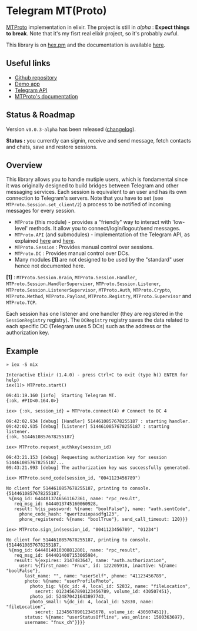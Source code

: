 # Telegram MT(Proto)

[MTProto](https://core.telegram.org/mtproto) implementation in elixir.
The project is still in *alpha* : **Expect things to break**.
Note that it's my fisrt real elixir project, so it's probably awful.

This library is on [hex.pm](https://hex.pm/packages/telegram_mt) and
the documentation is available [here](https://hexdocs.pm/telegram_mt/MTProto.html).

## Useful links

  * [Github repository](https://github.com/Fnux/telegram-mt-elixir)
  * [Demo app](https://github.com/Fnux/telegram-client-elixir-demo)
  * [Telegram API](https://core.telegram.org/api#telegram-api)
  * [MTProto's documentation](https://core.telegram.org/mtproto)

## Status & Roadmap

Version `v0.0.3-alpha` has been released ([changelog](changelog.md)).

**Status :** you currently can signin, receive and send message, fetch
contacts and chats, save and restore sessions.

## Overview

This library allows you to handle mutiple users, which is fondamental since
it was originally designed to build bridges between Telegram
and other messaging services. Each session is equivalent to an user and has
its own connection to Telegram's servers. Note that you have to set
(see `MTProto.Session.set_client/2`) a process to be notified of incoming
messages for every session.

* `MTProto` (this module) - provides a "friendly" way to interact with
'low-level' methods. It allow you to connect/login/logout/send messages.
* `MTProto.API` (and submodules) - implementation of the Telegram API, as explained
[here](https://core.telegram.org/api#telegram-api) and
[here](https://core.telegram.org/schema).
* `MTProto.Session` : Provides manual control over sessions.
* `MTProto.DC` : Provides manual control over DCs.
* Many modules **[1]** are not designed to be used by
the "standard" user hence not documented here.

**[1]** : `MTProto.Session.Brain`, `MTProto.Session.Handler`,
  `MTProto.Session.HandlerSupervisor`, `MTProto.Session.Listener`,
  `MTProto.Session.ListenerSupervisor`, `MTProto.Auth`, `MTProto.Crypto`,
  `MTProto.Method`, `MTProto.Payload`, `MTProto.Registry`,
  `MTProto.Supervisor` and `MTProto.TCP`.

Each session has one listener and one handler (they are registered in the
`SessionRegistry` registry). The `DCRegistry` registry saves the data related to each specific DC
(Telegram uses 5 DCs) such as the address or the authorization key.

## Example

```
» iex -S mix

Interactive Elixir (1.4.0) - press Ctrl+C to exit (type h() ENTER for help)
iex(1)> MTProto.start()

09:41:19.160 [info]  Starting Telegram MT.
{:ok, #PID<0.164.0>}

iex> {:ok, session_id} = MTProto.connect(4) # Connect to DC 4

09:42:02.934 [debug] [Handler] 5144610857678255187 : starting handler.
09:42:02.935 [debug] [Listener] 5144610857678255187 : starting listener.
{:ok, 5144610857678255187}

iex> MTProto.request_authkey(session_id)

09:43:21.153 [debug] Requesting authorization key for session 5144610857678255187...
09:43:21.993 [debug] The authorization key was successfully generated.

iex> MTProto.send_code(session_id, "0041123456789")

No client for 5144610857678255187, printing to console.
{5144610857678255187,
 %{msg_id: 6444013746561167361, name: "rpc_result",
   req_msg_id: 6444013745160060928,
   result: %{is_password: %{name: "boolFalse"}, name: "auth.sentCode",
     phone_code_hash: "qwertzuiopasdfg123",
     phone_registered: %{name: "boolTrue"}, send_call_timeout: 120}}}

iex> MTProto.sign_in(session_id, "0041123456789", "01234")

No client for 5144610857678255187, printing to console.
{5144610857678255187,
 %{msg_id: 6444014010308812801, name: "rpc_result",
   req_msg_id: 6444014007153065984,
   result: %{expires: 2147483647, name: "auth.authorization",
     user: %{first_name: "Fnux", id: 122205918, inactive: %{name: "boolFalse"},
       last_name: "", name: "userSelf", phone: "41123456789",
       photo: %{name: "userProfilePhoto",
         photo_big: %{dc_id: 4, local_id: 52832, name: "fileLocation",
           secret: 01234567890123456789, volume_id: 430507451},
         photo_id: 524870421643897743,
         photo_small: %{dc_id: 4, local_id: 52830, name: "fileLocation",
           secret: 123456789012345678, volume_id: 430507451}},
       status: %{name: "userStatusOffline", was_online: 1500363697},
       username: "fnux_ch"}}}}
```
